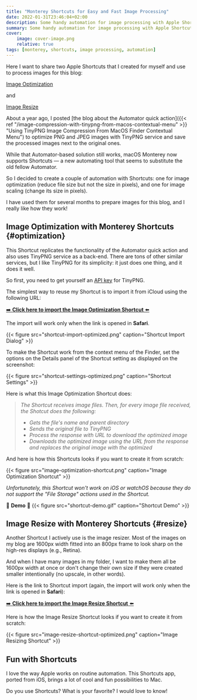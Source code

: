 ```yaml
---
title: "Monterey Shortcuts for Easy and Fast Image Processing"
date: 2022-01-31T23:46:04+02:00
description: Some handy automation for image processing with Apple Shortcuts on your Mac
summary: Some handy automation for image processing with Apple Shortcuts on your Mac
cover:
    image: cover-image.png
    relative: true
tags: [monterey, shortcuts, image processing, automation]
---
```

Here I want to share two Apple Shortcuts that I created for myself and use to process images for this blog:

[Image Optimization](#optimization)

and

[Image Resize](#resize)

About a year ago, I posted [the blog about the Automator quick action]({{< ref "/image-compression-with-tinypng-from-macos-contextual-menu" >}} "Using TinyPNG Image Compression From MacOS Finder Contextual Menu") to optimize PNG and JPEG images with TinyPNG service and save the processed images next to the original ones.

While that Automator-based solution still works, macOS Monterey now supports Shortcuts — a new automating tool that seems to substitute the old fellow Automator.

So I decided to create a couple of automation with Shortcuts: one for image optimization (reduce file size but not the size in pixels), and one for image scaling (change its size in pixels).

I have used them for several months to prepare images for this blog, and I really like how they work!

## Image Optimization with Monterey Shortcuts {#optimization}
This Shortcut replicates the functionality of the Automator quick action and also uses TinyPNG service as a back-end. There are tons of other similar services, but I like TinyPNG for its simplicity: it just does one thing, and it does it well.

So first, you need to get yourself an [API key](https://tinypng.com/developers "TinyPNG Developers API") for TinyPNG.

The simplest way to reuse my Shortcut is to import it from iCloud using the following URL:

[➡️ **Click here to import the Image Optimization Shortcut** ⬅️](https://www.icloud.com/shortcuts/0a44de1596c745eaaad8181e61289248 "Click here to import the Image Optimization Shortcut") 

The import will work only when the link is opened in **Safari**.

{{< figure src="shortcut-import-optimized.png" caption="Shortcut Import Dialog" >}}

To make the Shortcut work from the context menu of the Finder, set the options on the Details panel of the Shortcut setting as displayed on the screenshot:

{{< figure src="shortcut-settings-optimized.png" caption="Shortcut Settings" >}}

Here is what this Image Optimization Shortcut does:
 
> _The Shortcut receives image files. Then, for every image file received, the Shotcut does the following:_
>  - _Gets the file's name and parent directory_
>  - _Sends the original file to TinyPNG_
>  - _Process the response with URL to download the optimized image_
>  - _Downloads the optimized image using the URL from the response and replaces the original image with the optimized_

And here is how this Shortcuts looks if you want to create it from scratch:

{{< figure src="image-optimization-shortcut.png" caption="Image Optimization Shortcut" >}}

_Unfortunately, this Shortcut won't work on iOS or watchOS because they do not support the "File Storage" actions used in the Shortcut._

🌟 **Demo** 🌟
{{< figure src="shortcut-demo.gif" caption="Shortcut Demo" >}}

## Image Resize with Monterey Shortcuts {#resize}
Another Shortcut I actively use is the image resizer. Most of the images on my blog are 1600px width fitted into an 800px frame to look sharp on the high-res displays (e.g., Retina).

And when I have many images in my folder, I want to make them all be 1600px width at once or don't change their own size if they were created smaller intentionally (no upscale, in other words).

Here is the link to Shortcut import (again, the import will work only when the link is opened in **Safari**):

[➡️ **Click here to import the Image Resize Shortcut** ⬅️](https://www.icloud.com/shortcuts/0af8005cc9ac4207a380be445601d541 "Click here to import the Image Resize Shortcut")

Here is how the Image Resize Shortcut looks if you want to create it from scratch:

{{< figure src="image-resize-shortcut-optimized.png" caption="Image Resizing Shortcut" >}}

## Fun with Shortcuts

I love the way Apple works on routine automation. This Shortcuts app, ported from iOS, brings a lot of cool and fun possibilities to Mac.

Do you use Shortcuts? What is your favorite? I would love to know! 
